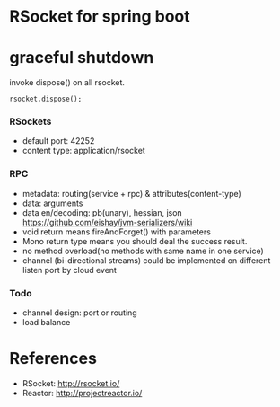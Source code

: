 RSocket for spring boot
=======================

# graceful shutdown
invoke dispose() on all rsocket.

```
rsocket.dispose();
```

### RSockets

* default port: 42252
* content type: application/rsocket

### RPC

* metadata: routing(service + rpc) & attributes(content-type)
* data: arguments
* data en/decoding: pb(unary), hessian, json https://github.com/eishay/jvm-serializers/wiki
* void return means fireAndForget() with parameters
* Mono<Void> return type means you should deal the success result.
* no method overload(no methods with same name in one service)
* channel (bi-directional streams) could be implemented on different listen port by cloud event

### Todo

* channel design: port or routing
* load balance

# References

* RSocket: http://rsocket.io/
* Reactor: http://projectreactor.io/

